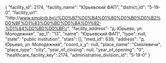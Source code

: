{
    "facility_id": 2174,
    "facility_name": "Юрьевский ФАП",
    "district_id": "5-19-0",
    "facility_url": "http:\/\/www.smolcrb.by\/%D0%B7%D0%B4%D1%80%D0%B0%D0%B2%D0%BF%D1%83%D0%BD%D0%BA%D1%82-%D1%84%D0%B0%D0%BF\/",
    "facility_address": "д. Юрьево, ул. Молодежная",
    "ap_1": "13",
    "name": "Юрьевский ФАП",
    "type": null,
    "state": "public institution",
    "stats": [],
    "med_id": 639,
    "address": "д. Юрьево, ул. Молодежная",
    "coord_x_y": null,
    "place_name": "Смолевичи",
    "place_type": "city",
    "year_of_closing": null,
    "year_of_opening": "0",
    "healthcare_facility_key": 2174,
    "administrative_division_id": "5-19-0"
}